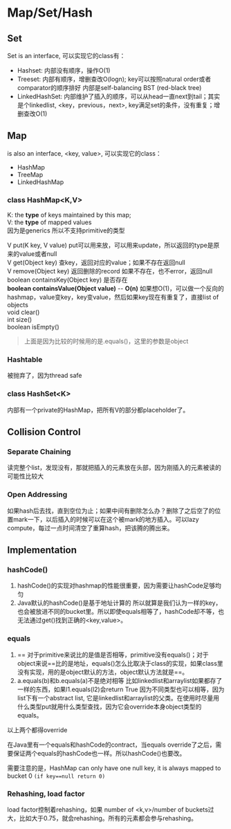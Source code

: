 # Map/Set/Hash

## Set

Set is an interface, 可以实现它的class有：

* Hashset: 内部没有顺序，操作O\(1\)
* Treeset: 内部有顺序，增删查改O\(logn\); key可以按照natural order或者comparator的顺序排好 内部是self-balancing BST \(red-black tree\)
* LinkedHashSet: 内部维护了插入的顺序，可以从head一直next到tail；其实是个linkedlist, &lt;key，previous，next&gt;, key满足set的条件，没有重复；增删查改O\(1\)

## Map

is also an interface, &lt;key, value&gt;, 可以实现它的class：

* HashMap
* TreeMap
* LinkedHashMap

### class HashMap&lt;K,V&gt;

K: the **type** of keys maintained by this map;  
V: the **type** of mapped values  
因为是generics 所以不支持primitive的类型

V put\(K key, V value\) put可以用来放，可以用来update，所以返回的type是原来的value或者null  
V get\(Object key\) 查key，返回对应的value；如果不存在返回null  
V remove\(Object key\) 返回删除的record 如果不存在，也不error，返回null  
boolean containsKey\(Object key\) 是否存在  
**boolean containsValue\(Object value\)** -- **O\(n\)** 如果想O\(1\)，可以做一个反向的hashmap，value变key，key变value，然后如果key现在有重复了，直接list of objects  
void clear\(\)  
int size\(\)  
boolean isEmpty\(\)

> 上面是因为比较的时候用的是.equals\(\)，这里的参数是object

### Hashtable

被抛弃了，因为thread safe

### class HashSet&lt;K&gt;

内部有一个private的HashMap，把所有V的部分都placeholder了。

## Collision Control

### Separate Chaining 

读完整个list，发现没有，那就把插入的元素放在头部，因为刚插入的元素被读的可能性比较大

### Open Addressing

如果hash后去找，直到空位为止；如果中间有删除怎么办？删除了之后空了的位置mark一下，以后插入的时候可以在这个被mark的地方插入。可以lazy compute，每过一点时间清空了重算hash，把该腾的腾出来。

## Implementation

### hashCode\(\)

1. hashCode\(\)的实现对hashmap的性能很重要，因为需要让hashCode足够均匀
2. Java默认的hashCode\(\)是基于地址计算的 所以就算是我们认为一样的key，也会被放进不同的bucket里。所以即使equals相等了，hashCode却不等，也无法通过get\(\)找到正确的&lt;key,value&gt;。

### equals

1. == 对于primitive来说比的是值是否相等，primitive没有equals\(\)；对于object来说==比的是地址，equals\(\)怎么比取决于class的实现，如果class里没有实现，用的是object默认的方法，object默认方法就是==。
2. a.equals\(b\)和b.equals\(a\)不是绝对相等 比如linkedlist和arraylist如果都存了一样的东西，如果l1.equals\(l2\)会return True 因为不同类型也可以相等，因为list下有一个abstract list, 它是linkedlist和arraylist的父类。在使用时尽量用什么类型put就用什么类型查找，因为它会override本身object类型的equals。

以上两个都得override

在Java里有一个equals和hashCode的contract，当equals override了之后，需要保证两个equals的hashCode也一样。所以hashCode\(\)也要改。

需要注意的是，HashMap can only have one null key, it is always mapped to bucket 0 `(if key==null return 0)` 

### Rehashing, load factor

load factor控制着rehashing，如果 number of &lt;k,v&gt;/number of buckets过大，比如大于0.75，就会rehashing。所有的元素都会参与rehashing。





